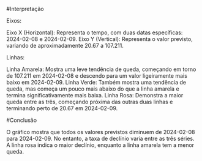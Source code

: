 #Interpretação

Eixos:

Eixo X (Horizontal): Representa o tempo, com duas datas específicas: 2024-02-08 e 2024-02-09.
Eixo Y (Vertical): Representa o valor previsto, variando de aproximadamente 20.67 a 107.211.

Linhas:

Linha Amarela: Mostra uma leve tendência de queda, começando em torno de 107.211 em 2024-02-08 e descendo para um valor ligeiramente mais baixo em 2024-02-09.
Linha Verde: Também mostra uma tendência de queda, mas começa um pouco mais abaixo do que a linha amarela e termina significativamente mais baixa.
Linha Rosa: Demonstra a maior queda entre as três, começando próxima das outras duas linhas e terminando perto de 20.67 em 2024-02-09.

#Conclusão

O gráfico mostra que todos os valores previstos diminuem de 2024-02-08 para 2024-02-09. No entanto, a taxa de declínio varia entre as três séries.
A linha rosa indica o maior declínio, enquanto a linha amarela tem a menor queda.
